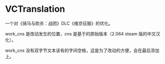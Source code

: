 # VCTranslation

一个对《骑马与砍杀：战团》DLC《维京征服》的优化。

work_cns 是改动发生的位置，cns 是基于的原始版本（2.064 steam 版的中文汉化）。

work_cns 没有双字节文本该有的字间空格，这是为了改动的方便，会在最后添加上。
